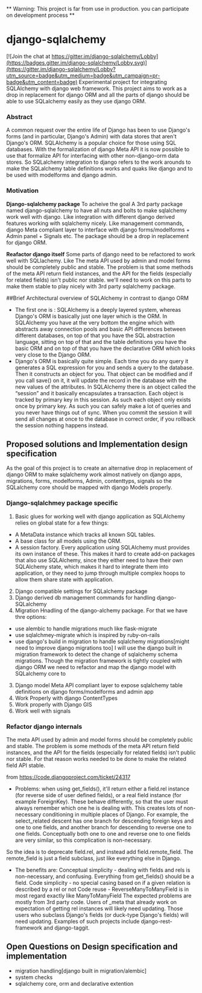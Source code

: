 ** Warning: This project is far from use in production. you can participate on development process **

# django-sqlalchemy

[![Join the chat at https://gitter.im/django-sqlalchemy/Lobby](https://badges.gitter.im/django-sqlalchemy/Lobby.svg)](https://gitter.im/django-sqlalchemy/Lobby?utm_source=badge&utm_medium=badge&utm_campaign=pr-badge&utm_content=badge)
Experimental project for integrating SQLAlchemy with django web framework.
This project aims to work as a drop in replacement for django ORM and all the
parts of django should be able to use SQLalchemy easily as they use django ORM.

### Abstract
A common request over the entire life of Django has been to use Django's forms (and in particular, Django's Admin) with data stores that aren't Django's ORM. SQLAlchemy is a popular choice for those using SQL databases. With the formalization of django Meta API it is now possible to use that formalize API for interfacing with other non-django-orm data stores. So SQLalchemy integration to django refers to the work arounds to make the SQLalchemy table definitions works and quaks like django and to be used with modelforms and django admin.

### Motivation
**Django-sqlalchemy package**
To acheive the goal A 3rd party package named django-sqlalchemy to have all nuts and bolts to make sqlalchemy work well with django. Like integration with different django derived features working with sqlalchemy nicely. Like management commands, django Meta compliant layer to interface with django forms/modelforms + Admin panel + Signals etc. The package should be a drop in replacement for django ORM.

**Reafactor django itself**
Some parts of django need to be refactored to work well with SQLlachemy. Like The meta API used by admin and model forms should be completely public and stable. The problem is that some methods of the meta API return field instances, and the API for the fields (especially for related fields) isn't public nor stable. we'll need to work on this parts to make them stable to play nicely with 3rd party sqlalchemy package.

##Brief Architectural overview of SQLAlchemy in contrast to django ORM
* The first one is : SQLAlchemy is a deeply layered system, whereas Django's ORM is basically just one layer which is the ORM. In SQLAlchemy you have at the very bottom the engine which with abstracts away connection pools and basic API differences between different databases, on top of that you have the SQL abstraction language, sitting on top of that and the table definitions you have the basic ORM and on top of that you have the declarative ORM which looks very close to the Django ORM.
* Django's ORM is basically quite simple. Each time you do any query it generates a SQL expression for you and sends a query to the database. Then it constructs an object for you. That object can be modified and if you call save() on it, it will update the record in the database with the new values of the attributes. In SQLAlchemy there is an object called the “session” and it basically encapsulates a transaction. Each object is tracked by primary key in this session. As such each object only exists once by primary key. As such you can safely make a lot of queries and you never have things out of sync. When you commit the session it will send all changes at once to the database in correct order, if you rollback the session nothing happens instead.


## Proposed solutions and Implementation design specification

As the goal of this project is to create an alternative drop in replacement of django ORM to make sqlalchemy work almost natively on django apps, migrations, forms, modelforms, Admin, contenttyps, signals so the SQLalchemy core should be mapped with django Models properly.

### Django-sqlalchmey package specific
1. Basic glues for working well with django application as SQLAlchemy relies on global state for a few things:

* A MetaData instance which tracks all known SQL tables.
* A base class for all models using the ORM.
* A session factory.
Every application using SQLAlchemy must provides its own instance of these. This makes it hard to create add-on packages that also use SQLAlchemy, since they either need to have their own SQLAlchemy state, which makes it hard to integrate them into application, or they need to jump through multiple complex hoops to allow them share state with application.
2. Django compatible settings for SQLalchemy package
3. Django derived db management commands for handling django-SQLalchemy
4. Migration Hnadling of the django-alchemy package. For that we have thre options:
* use alembic to handle migrations much like flask-migrate
* use sqlalchmey-migrate which is inspired by ruby-on-rails
* use django's build in migration to handle sqlalchemy migrations[might need to improve django migrations too]
 I will use the django built in migration framework to detect the change of sqlalchemy schema migrations. Though the migration framework is tightly coupled with django ORM we need to refactor and map the django model with SQLalchemy core to 

3. Django model Meta API compliant layer to expose sqlalchemy table definitions on django forms/modelforms and admin app
4. Work Properly with django ContentTypes
5. Work properly with Django GIS
6. Work well with signals

### Refactor django internals 
The meta API used by admin and model forms should be completely public 
and stable. The problem is some methods of the meta API return 
field instances, and the API for the fields (especially for related 
fields) isn't public nor stable. For that reason works needed to be done to make the related field API stable.

from https://code.djangoproject.com/ticket/24317 
* Problems:
 when using get_fields(), it'll return either a field.rel instance (for reverse side of user defined fields), or a real field instance (for example ForeignKey). These behave differently, so that the user must always remember which one he is dealing with. This creates lots of non-necessary conditioning in multiple places of Django.
For example, the select_related descent has one branch for descending foreign keys and one to one fields, and another branch for descending to reverse one to one fields. Conceptually both one to one and reverse one to one fields are very similar, so this complication is non-necessary.

So the idea is to deprecate field.rel, and instead add field.remote_field. The remote_field is just a field subclass, just like everything else in Django.

* The benefits are:
Conceptual simplicity - dealing with fields and rels is non-necessary, and confusing. Everything from get_fields() should be a field.
Code simplicity - no special casing based on if a given relation is described by a rel or not
Code reuse - ReverseManyToManyField is in most regard exactly like ManyToManyField
The expected problems are mostly from 3rd party code. Users of _meta that already work on expectation of getting rel instances will likely need updating. Those users who subclass Django's fields (or duck-type Django's fields) will need updating. Examples of such projects include django-rest-framework and django-taggit.


## Open Questions on Design specification and implementation
* migration handling[django built in migration/alembic]
* system checks
* sqlalchemy core, orm and declarative extention
